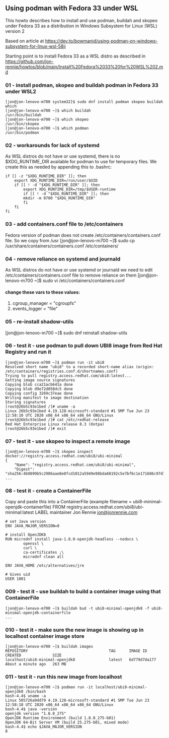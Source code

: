 ## Using podman with Fedora 33 under WSL 

This howto describes how to install and use podman, buildah and skopeo under Fedora 33 as a distribution in Windows Subsystem for Linux (WSL) version 2

Based on article at https://dev.to/bowmanjd/using-podman-on-windows-subsystem-for-linux-wsl-58ji

Starting point is to install Fedora 33 as a WSL distro as described in https://github.com/jon-rennie/howtos/blob/main/Install%20Fedora%2033%20for%20WSL%202.md


### 01 - install podman, skopeo and buildah podman in Fedora 33 under WSL2
    [jon@jon-lenovo-m700 system32]$ sudo dnf install podman skopeo buildah which
    [jon@jon-lenovo-m700 ~]$ which buildah
    /usr/bin/buildah
    [jon@jon-lenovo-m700 ~]$ which skopeo
    /usr/bin/skopeo
    [jon@jon-lenovo-m700 ~]$ which podman
    /usr/bin/podman

### 02 - workarounds for lack of systemd
As WSL distros do not have or use systemd, there is no $XDG_RUNTIME_DIR available for podman to use for temporary files. We create this as needed by appending this to .bashrc:

    if [[ -z "$XDG_RUNTIME_DIR" ]]; then
        export XDG_RUNTIME_DIR=/run/user/$UID
        if [[ ! -d "$XDG_RUNTIME_DIR" ]]; then
            export XDG_RUNTIME_DIR=/tmp/$USER-runtime
            if [[ ! -d "$XDG_RUNTIME_DIR" ]]; then
            mkdir -m 0700 "$XDG_RUNTIME_DIR"
            fi
        fi
    fi

### 03 - add containers.conf file to /etc/containers 
Fedora version of podman does not create /etc/containers/containers.conf file. So we copy from /usr
    [jon@jon-lenovo-m700 ~]$ sudo cp /usr/share/containers/containers.conf /etc/containers/

### 04 - remove reliance on systemd and journald
As WSL distros do not have or use systemd or journald we need to edit /etc/containers/containers.conf file to remove reliance on them
    [jon@jon-lenovo-m700 ~]$ sudo vi /etc/containers/containers.conf
#### change these vars to these values:
1. cgroup_manager = "cgroupfs"
2. events_logger = "file"

### 05 - re-install shadow-utils
[jon@jon-lenovo-m700 ~]$ sudo dnf reinstall shadow-utils

### 06 - test it - use podman to pull down UBI8 image from Red Hat Registry and run it
    [jon@jon-lenovo-m700 ~]$ podman run -it ubi8
    Resolved short name "ubi8" to a recorded short-name alias (origin: /etc/containers/registries.conf.d/shortnames.conf)
    Trying to pull registry.access.redhat.com/ubi8:latest...
    Getting image source signatures
    Copying blob cca21acb641a done
    Copying blob d9e72d058dc5 done
    Copying config 3269c37eae done
    Writing manifest to image destination
    Storing signatures
    [root@26b5c93e1bed /]# uname -a
    Linux 26b5c93e1bed 4.19.128-microsoft-standard #1 SMP Tue Jun 23 12:58:10 UTC 2020 x86_64 x86_64 x86_64 GNU/Linux
    [root@26b5c93e1bed /]# cat /etc/redhat-release
    Red Hat Enterprise Linux release 8.3 (Ootpa)
    [root@26b5c93e1bed /]# exit

### 07 - test it - use skopeo to inspect a remote image 
    [jon@jon-lenovo-m700 ~]$ skopeo inspect docker://registry.access.redhat.com/ubi8/ubi-minimal
    {
        "Name": "registry.access.redhat.com/ubi8/ubi-minimal",
        "Digest": "sha256:4b9899b5c2906aae8e8fcd1012a5949e98bda68192c5e7bf6c1e171686c97d7a",
    ...

### 08 - test it - create a ContainerFile
Copy and paste this into a ContainerFile (example filename = ubi8-minimal-openjdk-containerfile)
    FROM registry.access.redhat.com/ubi8/ubi-minimal:latest
    LABEL maintainer Jon Rennie <jon@jonrennie.com>

    # set Java version
    ENV JAVA_MAJOR_VERSION=8

    # install OpenJDK8
    RUN microdnf install java-1.8.0-openjdk-headless --nodocs \
            openssl \
            curl \
            ca-certificates ;\
            microdnf clean all

    ENV JAVA_HOME /etc/alternatives/jre

    # Gives uid
    USER 1001

### 009 - test it - use buildah to build a container image using that ContainerFile
    [jon@jon-lenovo-m700 ~]$ buildah bud -t ubi8-minimal-openjdk8 -f ubi8-minimal-openjdk-containerfile
    ...

### 010 - test it - make sure the new image is showing up in localhost container image store
    [jon@jon-lenovo-m700 ~]$ buildah images
    REPOSITORY                                    TAG      IMAGE ID       CREATED              SIZE
    localhost/ubi8-minimal-openjdk8               latest   6d779d7da177   About a minute ago   263 MB

### 011 - test it - run this new image from localhost
    [jon@jon-lenovo-m700 ~]$ podman run -it localhost/ubi8-minimal-openjdk8 /bin/bash
    bash-4.4$ uname -a
    Linux 505726a9dd79 4.19.128-microsoft-standard #1 SMP Tue Jun 23 12:58:10 UTC 2020 x86_64 x86_64 x86_64 GNU/Linux
    bash-4.4$ java -version
    openjdk version "1.8.0_275"
    OpenJDK Runtime Environment (build 1.8.0_275-b01)
    OpenJDK 64-Bit Server VM (build 25.275-b01, mixed mode)
    bash-4.4$ echo $JAVA_MAJOR_VERSION
    8
